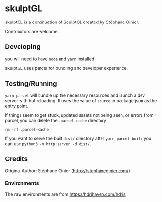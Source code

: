 # skulptGL
skulptGL is a continuation of SculptGL created by Stéphane Ginier.

Contributors are welcome.

## Developing

you will need to have `node` and `yarn` installed

skulptGL uses parcel for bundling and developer experience.

## Testing/Running

`yarn parcel` will bundle up the necessary resources and launch a dev server with hot reloading. It
uses the value of `source` in package.json as the entry point.

If things seem to get stuck, updated assets not being seen, or errors from parcel, you can delete
the `.parcel-cache` directory

`rm -rf .parcel-cache`

If you want to serve the built `dist/` directory after `yarn parcel build` you can use `python3 -m
http.server -d dist/`.


## Credits

Original Author: Stéphane Ginier (<https://stephaneginier.com/>)

### Environments

The raw environments are from <https://hdrihaven.com/hdris>
